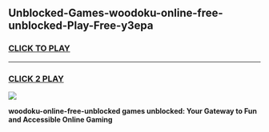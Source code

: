 
## Unblocked-Games-woodoku-online-free-unblocked-Play-Free-y3epa
<h3>
<a href="https://premium76.site?title=woodoku-online-free-unblocked&ref=20M">CLICK TO PLAY</a></h3>
<hr>

<h3>
<a href="https://premium76.site?title=woodoku-online-free-unblocked&ref=20M">CLICK 2 PLAY</a>
  
</h3>

<a href="https://premium76.site?title=woodoku-online-free-unblocked&ref=19M"><img src="https://clearcache.store/games.png"></a>


**woodoku-online-free-unblocked games unblocked: Your Gateway to Fun and Accessible Online Gaming**

